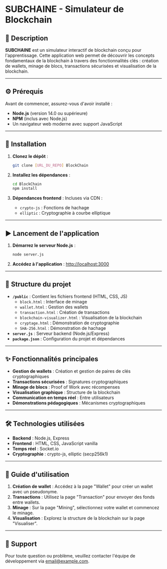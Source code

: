 # SUBCHAINE - Simulateur de Blockchain

## 📖 Description
**SUBCHAINE** est un simulateur interactif de blockchain conçu pour l'apprentissage. Cette application web permet de découvrir les concepts fondamentaux de la blockchain à travers des fonctionnalités clés : création de wallets, minage de blocs, transactions sécurisées et visualisation de la blockchain.

---

## ⚙️ Prérequis
Avant de commencer, assurez-vous d'avoir installé :
- **Node.js** (version 14.0 ou supérieure)
- **NPM** (inclus avec Node.js)
- Un navigateur web moderne avec support JavaScript

---

## 🚀 Installation
1. **Clonez le dépôt** :
    ```bash
    git clone [URL_DU_REPO] BlockChain
    ```

2. **Installez les dépendances** :
    ```bash
    cd BlockChain
    npm install
    ```

3. **Dépendances frontend** : Incluses via CDN :
   - `crypto-js` : Fonctions de hachage
   - `elliptic` : Cryptographie à courbe elliptique

---

## ▶️ Lancement de l'application
1. **Démarrez le serveur Node.js** :
    ```bash
    node server.js
    ```

2. **Accédez à l'application** :
    [http://localhost:3000](http://localhost:3000)

---

## 📂 Structure du projet
- **`/public`** : Contient les fichiers frontend (HTML, CSS, JS)
  - `block.html` : Interface de minage
  - `wallet.html` : Gestion des wallets
  - `transaction.html` : Création de transactions
  - `blockchain-visualizer.html` : Visualisation de la blockchain
  - `cryptage.html` : Démonstration de cryptographie
  - `SHA-256.html` : Démonstration de hachage
- **`server.js`** : Serveur backend (Node.js/Express)
- **`package.json`** : Configuration du projet et dépendances

---

## ✨ Fonctionnalités principales
- **Gestion de wallets** : Création et gestion de paires de clés cryptographiques
- **Transactions sécurisées** : Signatures cryptographiques
- **Minage de blocs** : Proof of Work avec récompenses
- **Visualisation graphique** : Structure de la blockchain
- **Communication en temps réel** : Entre utilisateurs
- **Démonstrations pédagogiques** : Mécanismes cryptographiques

---

## 🛠️ Technologies utilisées
- **Backend** : Node.js, Express
- **Frontend** : HTML, CSS, JavaScript vanilla
- **Temps réel** : Socket.io
- **Cryptographie** : crypto-js, elliptic (secp256k1)

---

## 📝 Guide d'utilisation
1. **Création de wallet** : Accédez à la page "Wallet" pour créer un wallet avec un pseudonyme.
2. **Transactions** : Utilisez la page "Transaction" pour envoyer des fonds entre wallets.
3. **Minage** : Sur la page "Mining", sélectionnez votre wallet et commencez le minage.
4. **Visualisation** : Explorez la structure de la blockchain sur la page "Visualiser".

---

## 📧 Support
Pour toute question ou problème, veuillez contacter l'équipe de développement via [email@example.com](mailto:email@example.com).